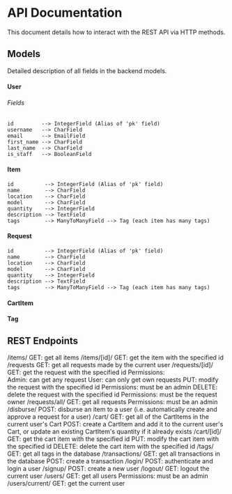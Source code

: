 API Documentation
=================

This document details how to interact with the REST API via HTTP methods.


Models
------
Detailed description of all fields in the backend models.

#### User

###### Fields
```
id         --> IntegerField (Alias of 'pk' field)
username   --> CharField
email      --> EmailField
first_name --> CharField
last_name  --> CharField
is_staff   --> BooleanField
```
#### Item
```
id          --> IntegerField (Alias of 'pk' field)
name        --> CharField
location    --> CharField
model       --> CharField
quantity    --> IntegerField
description --> TextField
tags        --> ManyToManyField --> Tag (each item has many tags)
```
#### Request
```
id          --> IntegerField (Alias of 'pk' field)
name        --> CharField
location    --> CharField
model       --> CharField
quantity    --> IntegerField
description --> TextField
tags        --> ManyToManyField --> Tag (each item has many tags)
```

#### CartItem

#### Tag

REST Endpoints
------------
/items/
  GET: get all items
/items/[id]/
  GET: get the item with the specified id
/requests
  GET: get all requests made by the current user
/requests/[id]/
  GET: get the request with the specified id
    Permissions:  
      Admin: can get any request
      User: can only get own requests
  PUT: modify the request with the specified id
    Permissions: must be an admin
  DELETE: delete the request with the specified id
    Permissions: must be the request owner
/requests/all/
  GET: get all requests
    Permissions: must be an admin
/disburse/
  POST: disburse an item to a user (i.e. automatically create and approve a request for a user)
/cart/
  GET: get all of the CartItems in the current user's Cart
  POST: create a CartItem and add it to the current user's Cart, or update an existing CartItem's quantity if it already exists
/cart/[id]/
  GET: get the cart item with the specified id
  PUT: modify the cart item with the specified id 
  DELETE: delete the cart item with the specified id
/tags/
  GET: get all tags in the database
/transactions/
  GET: get all transactions in the database
  POST: create a transaction
/login/
  POST: authenticate and login a user
/signup/
  POST: create a new user
/logout/
  GET: logout the current user
/users/
  GET: get all users
    Permissions: must be an admin
/users/current/
  GET: get the current user
